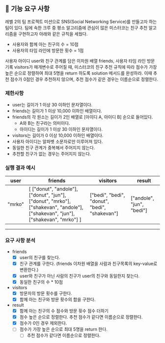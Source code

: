 ## 🚀 기능 요구 사항

레벨 2의 팀 프로젝트 미션으로 SNS(Social Networking Service)를 만들고자 하는 팀이 있다. 팀에 속한 크루 중 평소 알고리즘에 관심이 많은 미스터코는 친구 추천 알고리즘을 구현하고자 아래와 같은 규칙을 세웠다.

- 사용자와 함께 아는 친구의 수 = 10점
- 사용자의 타임 라인에 방문한 횟수 = 1점

사용자 아이디 user와 친구 관계를 담은 이차원 배열 friends, 사용자 타임 라인 방문 기록 visitors가 매개변수로 주어질 때, 미스터코의 친구 추천 규칙에 따라 점수가 가장 높은 순으로 정렬하여 최대 5명을 return 하도록 solution 메서드를 완성하라. 이때 추천 점수가 0점인 경우 추천하지 않으며, 추천 점수가 같은 경우는 이름순으로 정렬한다.

### 제한사항

- user는 길이가 1 이상 30 이하인 문자열이다.
- friends는 길이가 1 이상 10,000 이하인 배열이다.
- friends의 각 원소는 길이가 2인 배열로 [아이디 A, 아이디 B] 순으로 들어있다.
  - A와 B는 친구라는 의미이다.
  - 아이디는 길이가 1 이상 30 이하인 문자열이다.
- visitors는 길이가 0 이상 10,000 이하인 배열이다.
- 사용자 아이디는 알파벳 소문자로만 이루어져 있다.
- 동일한 친구 관계가 중복해서 주어지지 않는다.
- 추천할 친구가 없는 경우는 주어지지 않는다.

### 실행 결과 예시

| user   | friends                                                                                                                         | visitors                                      | result                    |
| ------ | ------------------------------------------------------------------------------------------------------------------------------- | --------------------------------------------- | ------------------------- |
| "mrko" | [ ["donut", "andole"], ["donut", "jun"], ["donut", "mrko"], ["shakevan", "andole"], ["shakevan", "jun"], ["shakevan", "mrko"] ] | ["bedi", "bedi", "donut", "bedi", "shakevan"] | ["andole", "jun", "bedi"] |

---

### 요구 사항 분석

- friends
  - [x] user의 친구를 찾는다.
  - [x] 친구 관계를 구한다. (friends 이차원 배열을 사람과 친구목록의 key-value로 변환한다.)
  - [x] user와 친구가 아닌 사람의 친구가 user의 친구와 동일한지 찾는다.
  - [x] 동일한 친구의 수 \* 10점
- visitors
  - [x] 방문자의 방문 횟수를 구한다.
  - [x] 함께 아는 친구와 방문 횟수의 합을 구한다.
- result
  - [x] 함께 아는 친구의 수 점수와 방문 횟수 점수 더하기
  - [x] 점수 높은 순으로 정렬한다. 추천 점수가 같다면 이름순으로 정렬한다.
  - [x] 점수가 0인 경우 제외한다.
  - [ ] 점수가 가장 높은 순으로 최대 5명을 return 한다.
    - [ ] 추천 점수가 같다면 이름순으로 정렬한다.
